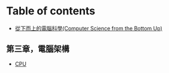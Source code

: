 # Table of contents

* [從下而上的電腦科學(Computer Science from the Bottom Up)](README.md)

## 第三章，電腦架構 <a href="#03_ComputerArchitecture" id="03_ComputerArchitecture"></a>

* [CPU](03\_ComputerArchitecture/page-1.md)
